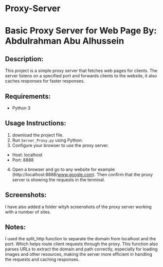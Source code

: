 # Proxy-Server
Basic Proxy Server for Web Page 
By: Abdulrahman Abu Alhussein 
====================================

Description:
------------
This project is a simple proxy server that fetches web pages for clients. 
The server listens on a specified port and forwards clients to the website, 
it also caches responses for faster responses.

Requirements:
-------------
- Python 3

Usage Instructions:
-------------------
1. download the project file.
2. Run `Server_Proxy.py` using Python:
3. Configure your browser to use the proxy server.
- Host: localhost
- Port: 8888
4. Open a browser and go to any website for example (http://localhost:8888/www.google.com). Then confirm that the proxy server is showing the requests in the terminal.

Screenshots:
------------
I have also added a folder wityh screenshots of the proxy server working with a number of sites.

Notes:
-------------
I used the split_http function to separate the domain from localhost and the port. Which helps route client requests through the proxy.
This function also parses URLs to extract the domain and path correctly, especially for loading images and other resources,
making the server more efficient in handling the requests and caching responses.






